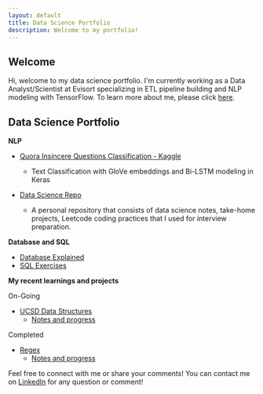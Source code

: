 ```yaml
---
layout: default
title: Data Science Portfolio
description: Welcome to my portfolio!
---
```


## Welcome

Hi, welcome to my data science portfolio. I'm currently working as a Data Analyst/Scientist at Evisort specializing in ETL pipeline building and NLP modeling with TensorFlow. To learn more about me, please click [here](https://kammybdeng.github.io/about).


## Data Science Portfolio
**NLP** 
- [Quora Insincere Questions Classification - Kaggle](https://github.com/kammybdeng/quora-insincere-question)
	- Text Classification with GloVe embeddings and Bi-LSTM modeling in Keras

- [Data Science Repo](https://github.com/kammybdeng/data-science-portfolio)
  - A personal repository that consists of data science notes, take-home projects, Leetcode coding practices that I used for interview preparation.

**Database and SQL**

- [Database Explained](https://github.com/kammybdeng/data-science-notes/blob/master/database-explained.ipynb)
- [SQL Exercises](https://github.com/kammybdeng/data-science-notes/blob/master/sql_exercises.ipynb)

**My recent learnings and projects**

On-Going
- [UCSD Data Structures](https://stepik.org/course/579/)
  - [Notes and progress](https://github.com/kammybdeng/data-science-portfolio/blob/master/data-structure.md)

Completed
- [Regex](https://www.udemy.com/learn-regular-expressions-in-online-regex-course/)
  - [Notes and progress](https://github.com/kammybdeng/data-science-portfolio/blob/master/regex.md)


Feel free to connect with me or share your comments! You can contact me on [LinkedIn](https://www.linkedin.com/in/kammy-deng/) for any question or comment!

<!-- <p align="center">
  <img width="600" height="325" src="https://github.com/kammybdeng/data-science-portfolio/blob/master/img/word-cloud3.v2.png">
</p> -->


<!-- You can build a wordcloud too! See my code [here](https://github.com/kammybdeng/data-science-portfolio/blob/master/extra/wordcloud.py). -->

<!-- ## Contents
- [Data Science Concepts](#Data-Science-Concepts)
- [UCSanDiegoX CSE100x (Data Structure)](#UCSanDiegoX-CSE100x-Data-Structure)
- [Database and SQL](#Database-and-SQL)
- [Projects and more practices](#Data-Science-Projects) -->


<!-- ## Data Science Concepts

- [General Data Science Concepts](https://github.com/kammybdeng/data-science-notes/blob/master/general_notes/Data_Science_notes.ipynb)
  - Practical business concepts of data problems (**under development**).

- [Statistics](https://github.com/kammybdeng/dsi-interview-prep/blob/master/Stats%20Concepts.ipynb)
  - Statistics is often used to generate inference hypothesis in our data (**under development**).

- [Probability Modeling](https://github.com/kammybdeng/dsi-interview-prep/blob/master/probability%20simulations.ipynb)
  - Probability is the fundamentals of Statistics. By understanding the behavior of the data distributions, we can justify our methods of statistical analysis (**under development**).

## Database and SQL

- [Database Explained](https://github.com/kammybdeng/data-science-notes/blob/master/database-explained.ipynb)
  - Data Scientists often interact with SQL and other database systems.
- [SQL Exercises](https://github.com/kammybdeng/data-science-notes/blob/master/sql_exercises.ipynb)


## More practices
- [Take home repository](https://github.com/kammybdeng/take-home-practices)
  - A repository consists of take home exercises from the book, "A collection of Data Science Take-homes.

- [Python Challenges](https://github.com/kammybdeng/dsi-interview-prep/blob/master/python%20challenge/Python%20challenges.ipynb)
  - Python Challenges from leetcode, codewar and more. -->
